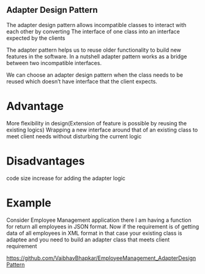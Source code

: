 ## Adapter Design Pattern ##

The adapter design pattern allows incompatible classes to interact with each other by converting The interface of one class into an interface expected by the clients

The adapter pattern helps us to reuse older functionality to build new features in the software. In a nutshell adapter pattern works as a bridge between two incompatible interfaces.

We can choose an adapter design pattern when the class needs to be reused which doesn’t have interface that the client expects.

# Advantage 

More flexibility in design(Extension of feature is possible by reusing the existing logics)
Wrapping a new interface around that of an existing class to meet client needs without disturbing the current logic

# Disadvantages 

code size increase for adding the adapter logic

# Example 

Consider Employee Management application there I am having a function for return all employees in JSON format.
Now if the requirement is of getting data of all employees in XML format in that case your existing class is adaptee and you need to build an adapter class that meets client requirement

https://github.com/VaibhavBhapkar/EmployeeManagement_AdapterDesignPattern
